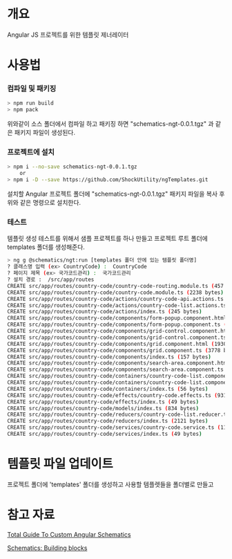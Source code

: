 # 개요

Angular JS 프로젝트를 위한 템플릿 제너레이터


# 사용법

### 컴파일 및 패키징

```bash
> npm run build
> npm pack
```

위와같이 소스 폴더에서 컴파일 하고 패키징 하면 "schematics-ngt-0.0.1.tgz" 과 같은 패키지 파일이 생성된다.

### 프로젝트에 설치

```bash
> npm i --no-save schematics-ngt-0.0.1.tgz
	or
> npm i -D --save https://github.com/ShockUtility/ngTemplates.git
```

설치할 Angular 프로젝트 폴더에 "schematics-ngt-0.0.1.tgz" 패키지 파일을 복사 후 위와 같은 명령으로 설치한다.

### 테스트

템플릿 생성 테스트를 위해서 샘플 프로젝트를 하나 만들고 프로젝트 루트 폴더에 templates 폴더를 생성해준다.

```bash
> ng g @schematics/ngt:run [templates 폴더 안에 있는 템플릿 폴더명]
? 클래스명 입력 (ex> CountryCode) :  CountryCode
? 페이지 제목 (ex> 국가코드관리) :  국가코드관리
? 설치 경로 :  /src/app/routes
CREATE src/app/routes/country-code/country-code-routing.module.ts (457 bytes)
CREATE src/app/routes/country-code/country-code.module.ts (2238 bytes)
CREATE src/app/routes/country-code/actions/country-code-api.actions.ts (367 bytes)
CREATE src/app/routes/country-code/actions/country-code-list.actions.ts (1404 bytes)
CREATE src/app/routes/country-code/actions/index.ts (245 bytes)
CREATE src/app/routes/country-code/components/form-popup.component.html (22 bytes)
CREATE src/app/routes/country-code/components/form-popup.component.ts (1169 bytes)
CREATE src/app/routes/country-code/components/grid-control.component.html (222 bytes)
CREATE src/app/routes/country-code/components/grid-control.component.ts (1273 bytes)
CREATE src/app/routes/country-code/components/grid.component.html (1930 bytes)
CREATE src/app/routes/country-code/components/grid.component.ts (3778 bytes)
CREATE src/app/routes/country-code/components/index.ts (157 bytes)
CREATE src/app/routes/country-code/components/search-area.component.html (356 bytes)
CREATE src/app/routes/country-code/components/search-area.component.ts (1215 bytes)
CREATE src/app/routes/country-code/containers/country-code-list.component.html (912 bytes)
CREATE src/app/routes/country-code/containers/country-code-list.component.ts (5629 bytes)
CREATE src/app/routes/country-code/containers/index.ts (56 bytes)
CREATE src/app/routes/country-code/effects/country-code.effects.ts (931 bytes)
CREATE src/app/routes/country-code/effects/index.ts (49 bytes)
CREATE src/app/routes/country-code/models/index.ts (834 bytes)
CREATE src/app/routes/country-code/reducers/country-code-list.reducer.ts (3150 bytes)
CREATE src/app/routes/country-code/reducers/index.ts (2121 bytes)
CREATE src/app/routes/country-code/services/country-code.service.ts (1165 bytes)
CREATE src/app/routes/country-code/services/index.ts (49 bytes)
```


# 템플릿 파일 업데이트

프로젝트 폴더에 'templates' 폴더를 생성하고 사용할 템플렛들을 폴더별로 만들고


# 참고 자료
[Total Guide To Custom Angular Schematics](https://medium.com/@tomastrajan/total-guide-to-custom-angular-schematics-5c50cf90cdb4)

[Schematics: Building blocks](https://dev.to/thisdotmedia/schematics-building-blocks-2mg3)


